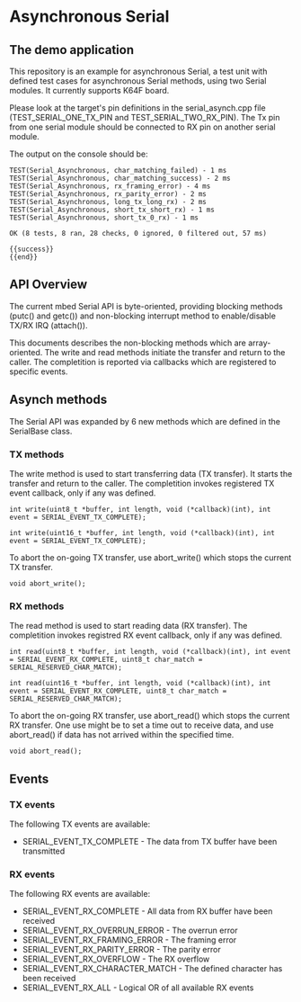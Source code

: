 # Asynchronous Serial

## The demo application

This repository is an example for asynchronous Serial, a test unit with defined test cases for asynchronous Serial methods, using two Serial modules. It currently supports K64F board.

Please look at the target's pin definitions in the serial_asynch.cpp file (TEST_SERIAL_ONE_TX_PIN and TEST_SERIAL_TWO_RX_PIN). The Tx pin from one serial module should be connected to RX pin on another serial module.

The output on the console should be:
```
TEST(Serial_Asynchronous, char_matching_failed) - 1 ms
TEST(Serial_Asynchronous, char_matching_success) - 2 ms
TEST(Serial_Asynchronous, rx_framing_error) - 4 ms
TEST(Serial_Asynchronous, rx_parity_error) - 2 ms
TEST(Serial_Asynchronous, long_tx_long_rx) - 2 ms
TEST(Serial_Asynchronous, short_tx_short_rx) - 1 ms
TEST(Serial_Asynchronous, short_tx_0_rx) - 1 ms

OK (8 tests, 8 ran, 28 checks, 0 ignored, 0 filtered out, 57 ms)

{{success}}
{{end}}

```

## API Overview
The current mbed Serial API is byte-oriented, providing blocking methods (putc() and getc()) and non-blocking interrupt method to enable/disable TX/RX IRQ (attach()).

This documents describes the non-blocking methods which are array-oriented.
The write and read methods initiate the transfer and return to the caller. The completition is reported via callbacks which are registered to specific events.

## Asynch methods

The Serial API was expanded by 6 new methods which are defined in the SerialBase class.

### TX methods
The write method is used to start transferring data (TX transfer). It starts the transfer and return to the caller. The completition invokes registered TX event callback, only if any was defined.
```
int write(uint8_t *buffer, int length, void (*callback)(int), int event = SERIAL_EVENT_TX_COMPLETE);

int write(uint16_t *buffer, int length, void (*callback)(int), int event = SERIAL_EVENT_TX_COMPLETE);

```

To abort the on-going TX transfer, use abort_write() which stops the current TX transfer.
```
void abort_write();
```

### RX methods
The read method is used to start reading data (RX transfer). The completition invokes registred RX event callback, only if any was defined.
```
int read(uint8_t *buffer, int length, void (*callback)(int), int event = SERIAL_EVENT_RX_COMPLETE, uint8_t char_match = SERIAL_RESERVED_CHAR_MATCH);

int read(uint16_t *buffer, int length, void (*callback)(int), int event = SERIAL_EVENT_RX_COMPLETE, uint8_t char_match = SERIAL_RESERVED_CHAR_MATCH);

```

To abort the on-going RX transfer, use abort_read() which stops the current RX transfer. One use might be to set a time out to receive data, and use abort_read() if data has not arrived within the specified time.
```
void abort_read();
```

## Events

### TX events

The following TX events are available:

 - SERIAL_EVENT_TX_COMPLETE - The data from TX buffer have been transmitted

### RX events

The following RX events are available:

- SERIAL_EVENT_RX_COMPLETE - All data from RX buffer have been received
- SERIAL_EVENT_RX_OVERRUN_ERROR - The overrun error
- SERIAL_EVENT_RX_FRAMING_ERROR - The framing error
- SERIAL_EVENT_RX_PARITY_ERROR - The parity error
- SERIAL_EVENT_RX_OVERFLOW - The RX overflow
- SERIAL_EVENT_RX_CHARACTER_MATCH - The defined character has been received
- SERIAL_EVENT_RX_ALL - Logical OR of all available RX events
